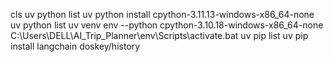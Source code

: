 cls
uv python list
uv python install cpython-3.11.13-windows-x86_64-none
uv python list
uv venv env --python  cpython-3.10.18-windows-x86_64-none
C:\Users\DELL\AI_Trip_Planner\env\Scripts\activate.bat
uv pip list
uv pip install langchain
doskey/history